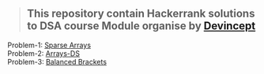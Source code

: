 > ##   This repository contain Hackerrank solutions to DSA course Module organise by  [Devincept](https://devincept.tech/)

   Problem-1: [Sparse Arrays](https://github.com/japneetbhatia/DevIncept-DSA-/blob/main/source%20code/sparseArrays.cpp)  
   Problem-2: [Arrays-DS](https://github.com/japneetbhatia/DevIncept-DSA-/blob/main/source%20code/arraysDS.cpp)  
   Problem-3: [Balanced Brackets](https://github.com/japneetbhatia/DevIncept-DSA-/blob/main/source%20code/balancedBrackets.cpp)
